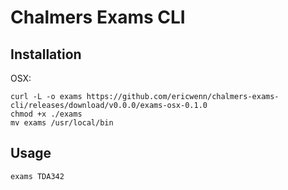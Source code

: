 # Chalmers Exams CLI

## Installation
OSX:
```
curl -L -o exams https://github.com/ericwenn/chalmers-exams-cli/releases/download/v0.0.0/exams-osx-0.1.0
chmod +x ./exams
mv exams /usr/local/bin
```

## Usage
```
exams TDA342
```

